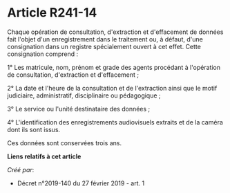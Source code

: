 # Article R241-14

Chaque opération de consultation, d'extraction et d'effacement de données fait l'objet d'un enregistrement dans le traitement
ou, à défaut, d'une consignation dans un registre spécialement ouvert à cet effet. Cette consignation comprend :

1° Les matricule, nom, prénom et grade des agents procédant à l'opération de consultation, d'extraction et d'effacement ;

2° La date et l'heure de la consultation et de l'extraction ainsi que le motif judiciaire, administratif, disciplinaire ou
pédagogique ;

3° Le service ou l'unité destinataire des données ;

4° L'identification des enregistrements audiovisuels extraits et de la caméra dont ils sont issus.

Ces données sont conservées trois ans.

**Liens relatifs à cet article**

_Créé par_:

  - Décret n°2019-140 du 27 février 2019 - art. 1
